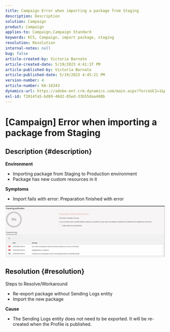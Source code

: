 ```yaml
---
title: Campaign Error when importing a package from Staging
description: Description
solution: Campaign
product: Campaign
applies-to: Campaign,Campaign Standard
keywords: KCS, Campaign, import package, staging
resolution: Resolution
internal-notes: null
bug: false
article-created-by: Victoria Barnato
article-created-date: 5/19/2023 4:41:37 PM
article-published-by: Victoria Barnato
article-published-date: 5/19/2023 4:45:21 PM
version-number: 4
article-number: KA-16343
dynamics-url: https://adobe-ent.crm.dynamics.com/main.aspx?forceUCI=1&pagetype=entityrecord&etn=knowledgearticle&id=3a456c02-64f6-ed11-8848-6045bd0065b6
exl-id: f2014fa5-bd89-48d2-85ed-33b55daa408b
---
```

# [Campaign] Error when importing a package from Staging

## Description {#description}

<b>Environment</b>
- Importing package from Staging to Production environment
- Package has new custom resources in it

<b>Symptoms</b>
- Import fails with error: Preparation finished with error


![](assets/___3b456c02-64f6-ed11-8848-6045bd0065b6___.jpeg)




## Resolution {#resolution}

Steps to Resolve/Workaround
- Re-export package without Sending Logs entity
- Import the new package

<b>Cause</b>
- The Sending Logs entity does not need to be exported. It will be re-created when the Profile is published.

